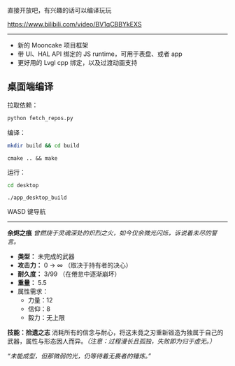 直接开放吧，有兴趣的话可以编译玩玩

https://www.bilibili.com/video/BV1qCBBYkEXS

---



- 新的 Mooncake 项目框架
- 带 UI、HAL API 绑定的 JS runtime，可用于表盘、或者 app
- 更好用的 Lvgl cpp 绑定，以及过渡动画支持



## 桌面端编译

拉取依赖：

```bash
python fetch_repos.py
```

编译：

```bash
mkdir build && cd build
```

```
cmake .. && make
```

运行：

```bash
cd desktop
```

```
./app_desktop_build
```

WASD 键导航



---

**余烬之痕**
*曾燃烧于灵魂深处的炽烈之火，如今仅余微光闪烁，诉说着未尽的誓言。*

- **类型：** 未完成的武器
- **攻击力：** 0 → ∞ （取决于持有者的决心）
- **耐久度：** 3/99 （在倦怠中逐渐崩坏）
- **重量：** 5.5
- 属性需求：
  - 力量：12
  - 信仰：8
  - 毅力：无上限

**技能：拾遗之志**
消耗所有的信念与耐心，将这未竟之刃重新锻造为独属于自己的武器，属性与形态因人而异。*（注意：过程漫长且孤独，失败即为归于虚无。）*

*“未能成型，但那微弱的光，仍等待着无畏者的锤炼。”*